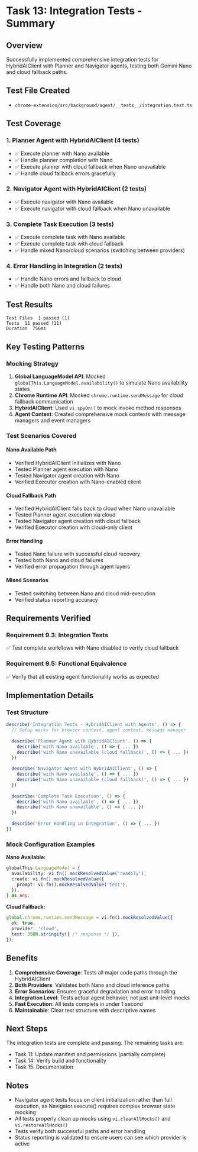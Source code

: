 # Task 13: Integration Tests - Summary

## Overview
Successfully implemented comprehensive integration tests for HybridAIClient with Planner and Navigator agents, testing both Gemini Nano and cloud fallback paths.

## Test File Created
- `chrome-extension/src/background/agent/__tests__/integration.test.ts`

## Test Coverage

### 1. Planner Agent with HybridAIClient (4 tests)
- ✅ Execute planner with Nano available
- ✅ Handle planner completion with Nano
- ✅ Execute planner with cloud fallback when Nano unavailable
- ✅ Handle cloud fallback errors gracefully

### 2. Navigator Agent with HybridAIClient (2 tests)
- ✅ Execute navigator with Nano available
- ✅ Execute navigator with cloud fallback when Nano unavailable

### 3. Complete Task Execution (3 tests)
- ✅ Execute complete task with Nano available
- ✅ Execute complete task with cloud fallback
- ✅ Handle mixed Nano/cloud scenarios (switching between providers)

### 4. Error Handling in Integration (2 tests)
- ✅ Handle Nano errors and fallback to cloud
- ✅ Handle both Nano and cloud failures

## Test Results
```
Test Files  1 passed (1)
Tests  11 passed (11)
Duration  756ms
```

## Key Testing Patterns

### Mocking Strategy
1. **Global LanguageModel API**: Mocked `globalThis.LanguageModel.availability()` to simulate Nano availability states
2. **Chrome Runtime API**: Mocked `chrome.runtime.sendMessage` for cloud fallback communication
3. **HybridAIClient**: Used `vi.spyOn()` to mock invoke method responses
4. **Agent Context**: Created comprehensive mock contexts with message managers and event managers

### Test Scenarios Covered

#### Nano Available Path
- Verified HybridAIClient initializes with Nano
- Tested Planner agent execution with Nano
- Tested Navigator agent creation with Nano
- Verified Executor creation with Nano-enabled client

#### Cloud Fallback Path
- Verified HybridAIClient falls back to cloud when Nano unavailable
- Tested Planner agent execution via cloud
- Tested Navigator agent creation with cloud fallback
- Verified Executor creation with cloud-only client

#### Error Handling
- Tested Nano failure with successful cloud recovery
- Tested both Nano and cloud failures
- Verified error propagation through agent layers

#### Mixed Scenarios
- Tested switching between Nano and cloud mid-execution
- Verified status reporting accuracy

## Requirements Verified

### Requirement 9.3: Integration Tests
✅ Test complete workflows with Nano disabled to verify cloud fallback

### Requirement 9.5: Functional Equivalence
✅ Verify that all existing agent functionality works as expected

## Implementation Details

### Test Structure
```typescript
describe('Integration Tests - HybridAIClient with Agents', () => {
  // Setup mocks for browser context, agent context, message manager
  
  describe('Planner Agent with HybridAIClient', () => {
    describe('with Nano available', () => { ... })
    describe('with Nano unavailable (cloud fallback)', () => { ... })
  })
  
  describe('Navigator Agent with HybridAIClient', () => {
    describe('with Nano available', () => { ... })
    describe('with Nano unavailable (cloud fallback)', () => { ... })
  })
  
  describe('Complete Task Execution', () => {
    describe('with Nano available', () => { ... })
    describe('with Nano unavailable', () => { ... })
  })
  
  describe('Error Handling in Integration', () => { ... })
})
```

### Mock Configuration Examples

**Nano Available:**
```typescript
globalThis.LanguageModel = {
  availability: vi.fn().mockResolvedValue('readily'),
  create: vi.fn().mockResolvedValue({
    prompt: vi.fn().mockResolvedValue('test'),
  }),
} as any;
```

**Cloud Fallback:**
```typescript
global.chrome.runtime.sendMessage = vi.fn().mockResolvedValue({
  ok: true,
  provider: 'cloud',
  text: JSON.stringify({ /* response */ }),
});
```

## Benefits

1. **Comprehensive Coverage**: Tests all major code paths through the HybridAIClient
2. **Both Providers**: Validates both Nano and cloud inference paths
3. **Error Scenarios**: Ensures graceful degradation and error handling
4. **Integration Level**: Tests actual agent behavior, not just unit-level mocks
5. **Fast Execution**: All tests complete in under 1 second
6. **Maintainable**: Clear test structure with descriptive names

## Next Steps

The integration tests are complete and passing. The remaining tasks are:
- Task 11: Update manifest and permissions (partially complete)
- Task 14: Verify build and functionality
- Task 15: Documentation

## Notes

- Navigator agent tests focus on client initialization rather than full execution, as Navigator.execute() requires complex browser state mocking
- All tests properly clean up mocks using `vi.clearAllMocks()` and `vi.restoreAllMocks()`
- Tests verify both successful paths and error handling
- Status reporting is validated to ensure users can see which provider is active
